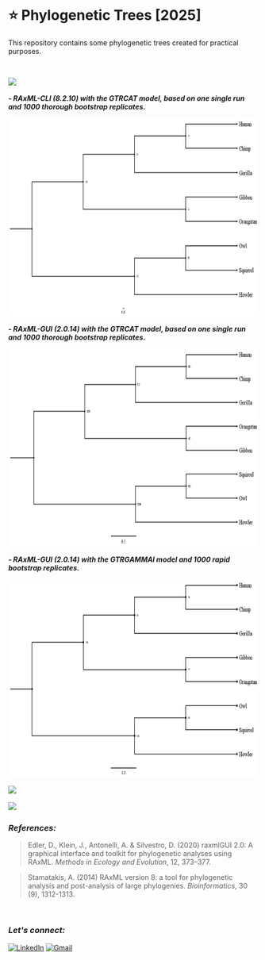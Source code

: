 # :star: Phylogenetic Trees [2025]

This repository contains some phylogenetic trees created for practical purposes.

<br>

![](https://img.shields.io/badge/MAXIMUM%20LIKELIHOOD%20-RAxML-green?style=for-the-badge)

***- RAxML-CLI (8.2.10) with the GTRCAT model, based on one single run and 1000 thorough bootstrap replicates.***

<img src="https://github.com/Rohit-Rannavre/Phylogenetic-Trees/blob/main/Trees/3.%20RAxML%20CLI.png" width="600" height="400">

***- RAxML-GUI (2.0.14) with the GTRCAT model, based on one single run and 1000 thorough bootstrap replicates.***

<img src="https://github.com/Rohit-Rannavre/Phylogenetic-Trees/blob/main/Trees/1.%20RAxML%20GUI.png" width="600" height="400">

***- RAxML-GUI (2.0.14) with the GTRGAMMAI model and 1000 rapid bootstrap replicates.***

<img src="https://github.com/Rohit-Rannavre/Phylogenetic-Trees/blob/main/Trees/2.%20RAxML%20GUI.png" width="600" height="400">

![](https://img.shields.io/badge/MAXIMUM%20LIKELIHOOD%20-PhyML-54c7b9?style=for-the-badge)

![](https://img.shields.io/badge/MAXIMUM%20LIKELIHOOD%20-IQTREE-eb3471?style=for-the-badge)

### ***References:*** 
> Edler, D., Klein, J., Antonelli, A. & Silvestro, D. (2020) raxmlGUI 2.0: A graphical interface and toolkit for phylogenetic analyses using RAxML. *Methods in Ecology and Evolution*, 12, 373–377.

> Stamatakis, A. (2014) RAxML version 8: a tool for phylogenetic analysis and post-analysis of large phylogenies. *Bioinformatics*, 30 (9), 1312-1313.

<br>

### ***Let's connect:*** 
[![LinkedIn](https://img.shields.io/badge/linkedin-%230077B5.svg?style=for-the-badge&logo=linkedin&logoColor=white)](https://www.linkedin.com/in/rohit-rannavre) 
[![Gmail](https://img.shields.io/badge/Gmail-D14836?style=for-the-badge&logo=gmail&logoColor=white)](mailto:rohit.rannavre@gmail.com)  
